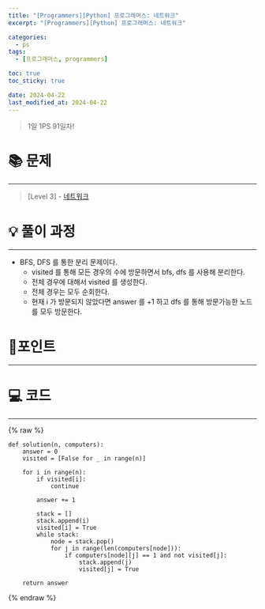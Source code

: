 ```yaml
---
title: "[Programmers][Python] 프로그래머스: 네트워크"
excerpt: "[Programmers][Python] 프로그래머스: 네트워크"

categories:
  - ps
tags:
  - [프로그래머스, programmers]

toc: true
toc_sticky: true

date: 2024-04-22
last_modified_at: 2024-04-22
---
```


> 1일 1PS 91일차!

# 📚 문제

---

> [Level 3] -
> [네트워크](https://school.programmers.co.kr/learn/courses/30/lessons/43162)

# 💡 풀이 과정

---

- BFS, DFS 를 통한 분리 문제이다.
    - visited 를 통해 모든 경우의 수에 방문하면서 bfs, dfs 를 사용해 분리한다.
    - 전체 경우에 대해서 visited 를 생성한다.
    - 전체 경우는 모두 순회한다.
    - 현재 i 가 방문되지 않았다면 answer 를 +1 하고 dfs 를 통해 방문가능한 노드를 모두 방문한다.

# 📌포인트

---


# 💻 코드

---

{% raw %}

```
def solution(n, computers):
    answer = 0
    visited = [False for _ in range(n)]

    for i in range(n):
        if visited[i]:
            continue

        answer += 1

        stack = []
        stack.append(i)
        visited[i] = True
        while stack:
            node = stack.pop()
            for j in range(len(computers[node])):
                if computers[node][j] == 1 and not visited[j]:
                    stack.append(j)
                    visited[j] = True

    return answer
```

{% endraw %}
